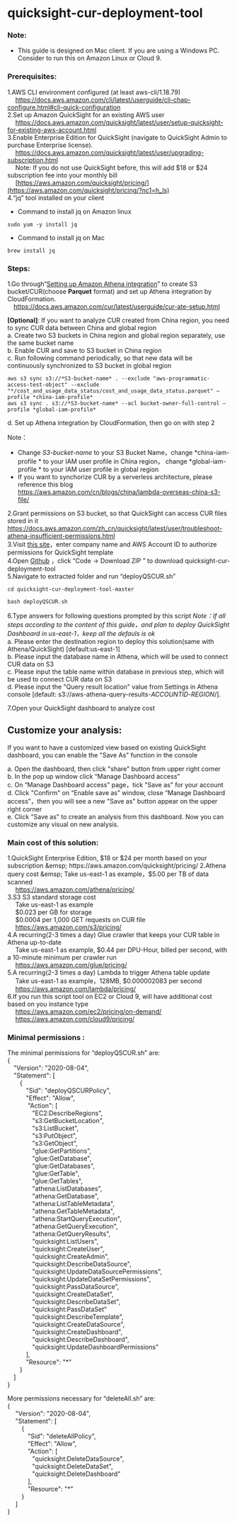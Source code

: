 # quicksight-cur-deployment-tool

### Note: 

* This guide is designed on Mac client. If you are using a Windows PC. Consider to run this on Amazon Linux or Cloud 9.

### **Prerequisites:**

1.AWS CLI environment configured (at least aws-cli/1.18.79)  
&emsp;    https://docs.aws.amazon.com/cli/latest/userguide/cli-chap-configure.html#cli-quick-configuration  
2.Set up Amazon QuickSight for an existing AWS user  
&emsp;    https://docs.aws.amazon.com/quicksight/latest/user/setup-quicksight-for-existing-aws-account.html  
3.Enable Enterprise Edition for QuickSight (navigate to QuickSight Admin to purchase Enterprise license).  
&emsp;    https://docs.aws.amazon.com/quicksight/latest/user/upgrading-subscription.html  
&emsp;    Note: If you do not use QuickSight before, this will add $18 or $24 subscription fee into your monthly bill  
&emsp;    [https://aws.amazon.com/quicksight/pricing/](https://aws.amazon.com/quicksight/pricing/?nc1=h_ls)  
4.“jq” tool installed on your client  

*   Command to install jq on Amazon linux  

```
sudo yum -y install jq
```

*   Command to install jq on Mac  

```
brew install jq
```




### **Steps:**

1.Go through“[Setting up Amazon Athena integration](https://docs.aws.amazon.com/cur/latest/userguide/cur-ate-setup.html)” to create S3 bucket/CUR(choose **Parquet** format) and set up Athena integration by CloudFormation.  
&emsp;https://docs.aws.amazon.com/cur/latest/userguide/cur-ate-setup.html  

**[Optional]**: If you want to analyze CUR created from China region, you need to sync CUR data between China and global region  
a. Create two S3 buckets in China region and global region separately, use the same bucket name  
b. Enable CUR and save to S3 bucket in China region  
c. Run following command periodically, so that new data will be continuously synchronized to S3 bucket in global region  

```
aws s3 sync s3://*S3-bucket-name* . --exclude "aws-programmatic-access-test-object" --exclude "*/cost_and_usage_data_status/cost_and_usage_data_status.parquet" —profile *china-iam-profile*
aws s3 sync . s3://*S3-bucket-name* --acl bucket-owner-full-control —profile *global-iam-profile*
```

d. Set up Athena integration by CloudFormation, then go on with step 2  

Note：  

* Change *S3-bucket-name* to your S3 Bucket Name，change *china-iam-profile * to your IAM user profile in China region， change  *global-iam-profile * to your IAM user profile in global region
* If you want to synchorize CUR by a serverless architecture, please reference this blog  
https://aws.amazon.com/cn/blogs/china/lambda-overseas-china-s3-file/  

2.Grant permissions on S3 bucket, so that QuickSight can access CUR files stored in it
&emsp;    https://docs.aws.amazon.com/zh_cn/quicksight/latest/user/troubleshoot-athena-insufficient-permissions.html  
3.Visit [this site](https://d12s69h9il8nze.cloudfront.net/)，enter company name and AWS Account ID to authorize permissions for QuickSight template  
4.Open [Github](https://github.com/adamhucn/quicksight-cur-deployment-tool) ，click “Code → Download ZIP ” to download quicksight-cur-deployment-tool[](https://github.com/adamhucn/quicksight-cur-deployment-tool)  
5.Navigate to extracted folder and run “deployQSCUR.sh”  

```
cd quicksight-cur-deployment-tool-master
```
```
bash deployQSCUR.sh
```

6.Type answers for following questions prompted by this script
*Note：If all steps according to the content of this guide，and plan to deploy QuickSight Dashboard in us-east-1，keep all the defauls is ok*  
a. Please enter the destination region to deploy this solution(same with Athena/QuickSight) [default:us-east-1]  
b. Please input the database name in Athena, which will be used to connect CUR data on S3  
c. Please input the table name within database in previous step, which will be used to connect CUR data on S3  
d. Please input the "Query result location" value from Settings in Athena console [default: s3://aws-athena-query-results-*ACCOUNTID*-*REGION*/].  

7.Open your QuickSight dashboard to analyze cost  

## **Customize your analysis:**  

If you want to have a customized view based on existing QuickSight dashboard, you can enable the "Save As" function in the console  

a. Open the dashboard, then click "share" button from upper right corner  
b. In the pop up window click “Manage Dashboard access”  
c. On “Manage Dashboard access” page，tick "Save as" for your account  
d. Click "Confirm" on “Enable save as” window, close “Manage Dashboard access”，then you will see a new "Save as" button appear on the upper right corner  
e. Click "Save as" to create an analysis from this dashboard. Now you can customize any visual on new analysis.  

### Main cost of this solution:  

1.QuickSight Enterprise Edition, $18 or $24 per month based on your subscription  
&emsp;    https://aws.amazon.com/quicksight/pricing/  
2.Athena query cost
&emsp;    Take us-east-1 as example，$5.00 per TB of data scanned  
&emsp;    https://aws.amazon.com/athena/pricing/  
3.S3 S3 standard storage cost   
&emsp;    Take us-east-1 as example  
&emsp;    $0.023 per GB for storage  
&emsp;    $0.0004 per 1,000 GET requests on CUR file  
&emsp;    https://aws.amazon.com/s3/pricing/  
4.A recurring(2-3 times a day) Glue crawler that keeps your CUR table in Athena up-to-date  
&emsp;    Take us-east-1 as example, $0.44 per DPU-Hour, billed per second, with a 10-minute minimum per crawler run  
&emsp;    https://aws.amazon.com/glue/pricing/  
5.A recurring(2-3 times a day) Lambda to trigger Athena table update  
&emsp;    Take us-east-1 as example，128MB, $0.000002083 per second  
&emsp;    https://aws.amazon.com/lambda/pricing/  
6.If you run this script tool on EC2 or Cloud 9, will have additional cost based on you instance type  
&emsp;    https://aws.amazon.com/ec2/pricing/on-demand/  
&emsp;    https://aws.amazon.com/cloud9/pricing/  

### **Minimal permissions :**  

The minimal permissions for “deployQSCUR.sh” are:  
{  
&emsp;"Version": "2020-08-04",  
&emsp;"Statement": [  
&emsp;&emsp;{  
&emsp;&emsp;&emsp;"Sid": "deployQSCURPolicy",  
&emsp;&emsp;&emsp;"Effect": "Allow",  
&emsp;&emsp;&emsp; "Action": [  
&emsp;&emsp;&emsp;&emsp;"EC2:DescribeRegions",  
&emsp;&emsp;&emsp;&emsp;"s3:GetBucketLocation",  
&emsp;&emsp;&emsp;&emsp;"s3:ListBucket",  
&emsp;&emsp;&emsp;&emsp;"s3:PutObject",  
&emsp;&emsp;&emsp;&emsp;"s3:GetObject",  
&emsp;&emsp;&emsp;&emsp;"glue:GetPartitions",  
&emsp;&emsp;&emsp;&emsp;"glue:GetDatabase",  
&emsp;&emsp;&emsp;&emsp;"glue:GetDatabases",  
&emsp;&emsp;&emsp;&emsp;"glue:GetTable",  
&emsp;&emsp;&emsp;&emsp;"glue:GetTables",  
&emsp;&emsp;&emsp;&emsp;"athena:ListDatabases",  
&emsp;&emsp;&emsp;&emsp;"athena:GetDatabase",  
&emsp;&emsp;&emsp;&emsp;"athena:ListTableMetadata",  
&emsp;&emsp;&emsp;&emsp;"athena:GetTableMetadata",  
&emsp;&emsp;&emsp;&emsp;"athena:StartQueryExecution",  
&emsp;&emsp;&emsp;&emsp;"athena:GetQueryExecution",  
&emsp;&emsp;&emsp;&emsp;"athena:GetQueryResults",  
&emsp;&emsp;&emsp;&emsp;"quicksight:ListUsers",  
&emsp;&emsp;&emsp;&emsp;"quicksight:CreateUser",  
&emsp;&emsp;&emsp;&emsp;"quicksight:CreateAdmin",  
&emsp;&emsp;&emsp;&emsp;"quicksight:DescribeDataSource",  
&emsp;&emsp;&emsp;&emsp;"quicksight:UpdateDataSourcePermissions",  
&emsp;&emsp;&emsp;&emsp;"quicksight:UpdateDataSetPermissions",  
&emsp;&emsp;&emsp;&emsp;"quicksight:PassDataSource",  
&emsp;&emsp;&emsp;&emsp;"quicksight:CreateDataSet",  
&emsp;&emsp;&emsp;&emsp;"quicksight:DescribeDataSet",  
&emsp;&emsp;&emsp;&emsp;"quicksight:PassDataSet"  
&emsp;&emsp;&emsp;&emsp;"quicksight:DescribeTemplate",  
&emsp;&emsp;&emsp;&emsp;"quicksight:CreateDataSource",  
&emsp;&emsp;&emsp;&emsp;"quicksight:CreateDashboard",  
&emsp;&emsp;&emsp;&emsp;"quicksight:DescribeDashboard",  
&emsp;&emsp;&emsp;&emsp;"quicksight:UpdateDashboardPermissions"  
&emsp;&emsp;&emsp;],  
&emsp;&emsp;&emsp;"Resource": "*"  
&emsp;&emsp;}  
&emsp;]  
}  

More permissions necessary for “deleteAll.sh” are:  
{  
&emsp; "Version": "2020-08-04",  
&emsp; "Statement": [  
&emsp;&emsp; {  
&emsp;&emsp;&emsp; "Sid": "deleteAllPolicy",  
&emsp;&emsp;&emsp; "Effect": "Allow",  
&emsp;&emsp;&emsp; "Action": [  
&emsp;&emsp;&emsp;&emsp;"quicksight:DeleteDataSource",  
&emsp;&emsp;&emsp;&emsp;"quicksight:DeleteDataSet",  
&emsp;&emsp;&emsp;&emsp;"quicksight:DeleteDashboard"  
&emsp;&emsp;&emsp; ],  
&emsp;&emsp;&emsp; "Resource": "*"  
&emsp;&emsp; }  
&emsp; ]  
}  

